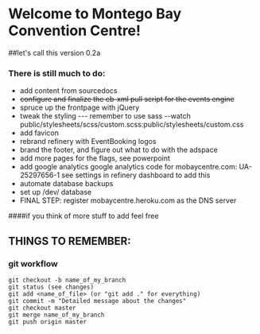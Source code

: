 # Welcome to Montego Bay Convention Centre!

##let's call this version 0.2a

### There is still much to do:
* add content from sourcedocs
* ~~configure and finalize the eb-xml pull script for the events engine~~
* spruce up the frontpage with jQuery
* tweak the styling --- remember to use sass --watch public/stylesheets/scss/custom.scss:public/stylesheets/custom.css
* add favicon
* rebrand refinery with EventBooking logos
* brand the footer, and figure out what to do with the adspace
* add more pages for the flags, see powerpoint
* add google analytics
    google analytics code for mobaycentre.com: UA-25297656-1
    see settings in refinery dashboard to add this
* automate database backups
* set up /dev/ database
* FINAL STEP: register mobaycentre.heroku.com as the DNS server

####if you think of more stuff to add feel free

## THINGS TO REMEMBER:
### git workflow
    git checkout -b name_of_my_branch
    git status (see changes)
    git add <name_of_file> (or "git add ." for everything)
    git commit -m "Detailed message about the changes"
    git checkout master
    git merge name_of_my_branch
    git push origin master

